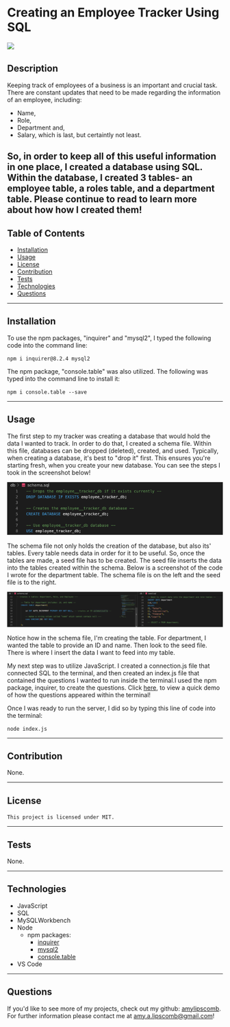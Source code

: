 # Creating an Employee Tracker Using SQL
<img src="https://img.shields.io/badge/License-MIT-ff69b4.svg">

## Description

Keeping track of employees of a business is an important and crucial task. There are constant updates that need to be made regarding the information of an employee, including:
  * Name, 
  * Role,
  * Department and, 
  * Salary, which is last, but certaintly not least.

So, in order to keep all of this useful information in one place, I created a database using SQL. Within the database, I created 3 tables- an employee table, a roles table, and a department table. Please continue to read to learn more about how how I created them! 
----
## Table of Contents 

  * [Installation](#installation)
  * [Usage](#usage)
  * [License](#license)
  * [Contribution](#contribution)
  * [Tests](#tests)
  * [Technologies](#technologies)
  * [Questions](#questions)

---
## Installation

To use the npm packages, "inquirer" and "mysql2", I typed the following code into the command line:

```
npm i inquirer@8.2.4 mysql2
```

The npm package, "console.table" was also utilized. The following was typed into the command line to install it: 

```
npm i console.table --save
```


---

## Usage

  The first step to my tracker was creating a database that would hold the data I wanted to track. In order to do that, I created a schema file. Within this file, databases can be dropped (deleted), created, and used. Typically, when creating a database, it's best to "drop it" first. This ensures you're starting fresh, when you create your new database. You can see the steps I took in the screenshot below!

  ![createdatabase](./assets/css/images/dropcreateusedb.png)

  The schema file not only holds the creation of the database, but also its' tables. Every table needs data in order for it to be useful. So, once the tables are made, a seed file has to be created. The seed file inserts the data into the tables created within the schema. Below is a screenshot of the code I wrote for the department table. The schema file is on the left and the seed file is to the right. 
  
  ![schema&seed](./assets/css/images/departmentschemaandseed.png)

  Notice how in the schema file, I'm creating the table.  For department, I wanted the table to provide an ID and name. Then look to the seed file. There is where I insert the data I want to feed into my table. 

  
  My next step was to utilize JavaScript. I created a connection.js file that connected SQL to the terminal, and then created an index.js file that contained the questions I wanted to run inside the terminal.I used the npm package, inquirer, to create the questions. Click [here](https://app.castify.com/view/9b552a22-1fd3-43e7-b6f9-6ce1346c4acd), to view a quick demo of how the questions appeared within the terminal! 

Once I was ready to run the server, I did so by typing this line of code into the terminal: 

```
node index.js
```


---

## Contribution

  None.

  ---

## License

```
This project is licensed under MIT.
```

---


## Tests

None.

 ---

 ## Technologies

* JavaScript
* SQL 
* MySQLWorkbench
* Node
    * npm packages:
       * [inquirer](https://www.npmjs.com/package/inquirer?activeTab=readme)
       * [mysql2](https://www.npmjs.com/package/mysql2)
       * [console.table](https://www.npmjs.com/package/console.table)
* VS Code

 ---

## Questions

If you'd like to see more of my projects, check out my github: [amylipscomb](https://github.com/amylipscomb).
For further information please contact me at [amy.a.lipscomb@gmail.com](mailto:amy.a.lipscomb@gmail.com)!